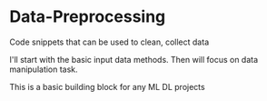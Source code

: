 # Data-Preprocessing
Code snippets that can be used to clean, collect data

I'll start with the basic input data methods.
Then will focus on data manipulation task.

This is a basic building block for any ML DL projects

